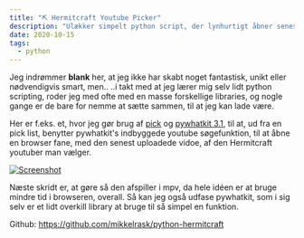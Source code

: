 ```yaml
---
title: "⛏️ Hermitcraft Youtube Picker"
description: "Ulækker simpelt python script, der lynhurtigt åbner seneste video, med din yndlings hermitcraft content creator."
date: 2020-10-15
tags:
  - python
---
```


Jeg indrømmer **blank** her, at jeg ikke har skabt noget fantastisk, unikt eller nødvendigvis smart, men.. ..i takt med at jeg lærer mig selv lidt python scripting, roder jeg med ofte med en masse forskellige libraries, og nogle gange er de bare for nemme at sætte sammen, til at jeg kan lade være.

Her er f.eks. et, hvor jeg gør brug af [pick](https://pypi.org/project/pick/) og [pywhatkit 3.1](https://pypi.org/project/pywhatkit/), til at, ud fra en pick list, benytter pywhatkit's indbyggede youtube søgefunktion, til at åbne en browser fane, med den senest uploadede vidoe, af den Hermitcraft youtuber man vælger.

[![Screenshot](https://mikkelrask.github.io/blog/hermits.png)](https://mikkelrask.github.io/blog/hermits.png)

Næste skridt er, at gøre så den afspiller i mpv, da hele idéen er at bruge mindre tid i browseren, overall. Så kan jeg også udfase pywhatkit, som i sig selv er et lidt overkill library at bruge til så simpel en funktion.

Github: https://github.com/mikkelrask/python-hermitcraft
